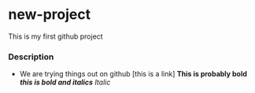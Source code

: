# new-project
This is my first github project

### Description
- We are trying things out on github
[this is a link]
**This is probably bold**
  ***this is bold and italics***
  *Italic*
  
